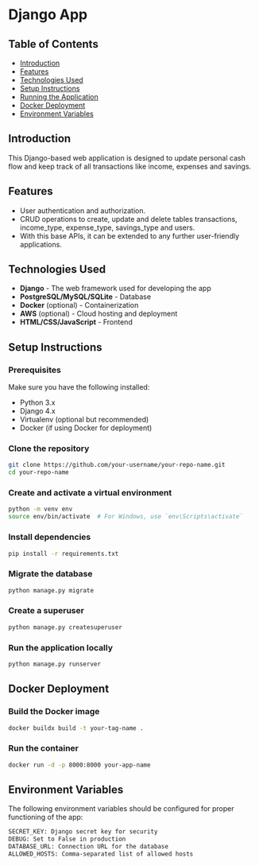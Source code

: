 # Django App

## Table of Contents
- [Introduction](#introduction)
- [Features](#features)
- [Technologies Used](#technologies-used)
- [Setup Instructions](#setup-instructions)
- [Running the Application](#run-the-application-locally)
- [Docker Deployment](#docker-deployment)
- [Environment Variables](#environment-variables)

## Introduction
This Django-based web application is designed to update personal cash flow and keep track of all transactions like income, expenses and savings.

## Features
- User authentication and authorization.
- CRUD operations to create, update and delete tables transactions, income_type, expense_type, savings_type and users. 
- With this base APIs, it can be extended to any further user-friendly applications.

## Technologies Used
- **Django** - The web framework used for developing the app
- **PostgreSQL/MySQL/SQLite** - Database
- **Docker** (optional) - Containerization
- **AWS** (optional) - Cloud hosting and deployment
- **HTML/CSS/JavaScript** - Frontend

## Setup Instructions

### Prerequisites
Make sure you have the following installed:
- Python 3.x
- Django 4.x
- Virtualenv (optional but recommended)
- Docker (if using Docker for deployment)

### Clone the repository
```bash
git clone https://github.com/your-username/your-repo-name.git
cd your-repo-name
```
### Create and activate a virtual environment
```bash
python -m venv env
source env/bin/activate  # For Windows, use `env\Scripts\activate`
```

### Install dependencies
```bash
pip install -r requirements.txt
```

### Migrate the database
```bash
python manage.py migrate
```

### Create a superuser
```bash
python manage.py createsuperuser
```

### Run the application locally
```bash
python manage.py runserver
```

## Docker Deployment

### Build the Docker image
```bash
docker buildx build -t your-tag-name .
```

### Run the container
```bash
docker run -d -p 8000:8000 your-app-name
```

## Environment Variables
The following environment variables should be configured for proper functioning of the app:
```bash
SECRET_KEY: Django secret key for security
DEBUG: Set to False in production
DATABASE_URL: Connection URL for the database
ALLOWED_HOSTS: Comma-separated list of allowed hosts
```
